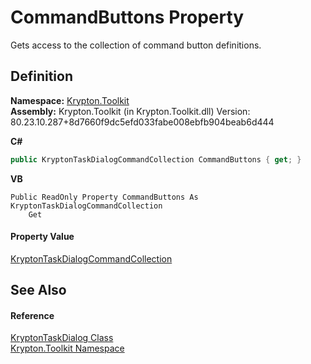 # CommandButtons Property


Gets access to the collection of command button definitions.



## Definition
**Namespace:** <a href="79d2eac2-21f4-54ff-7552-b20c33c30600.md">Krypton.Toolkit</a>  
**Assembly:** Krypton.Toolkit (in Krypton.Toolkit.dll) Version: 80.23.10.287+8d7660f9dc5efd033fabe008ebfb904beab6d444

**C#**
``` C#
public KryptonTaskDialogCommandCollection CommandButtons { get; }
```
**VB**
``` VB
Public ReadOnly Property CommandButtons As KryptonTaskDialogCommandCollection
	Get
```



#### Property Value
<a href="1f5a31b3-50bf-d2c8-66c2-84edecc2f103.md">KryptonTaskDialogCommandCollection</a>

## See Also


#### Reference
<a href="97e66c69-bc63-6731-45d7-860bb11df4c0.md">KryptonTaskDialog Class</a>  
<a href="79d2eac2-21f4-54ff-7552-b20c33c30600.md">Krypton.Toolkit Namespace</a>  
